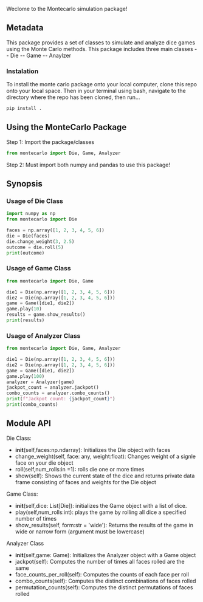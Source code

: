 Weclome to the Montecarlo simulation package!

## Metadata
This package provides a set of classes to simulate and analyze dice games using the Monte Carlo methods. This package includes three main classes
-- Die
-- Game
-- Anaylzer 

### Instalation
To install the monte carlo package onto your local computer, clone this repo onto your local space. Then in your terminal using bash, navigate to the directory where the repo has been cloned, then run... 
```bash
pip install .
```
## Using the MonteCarlo Package
Step 1: Import the package/classes
```python
from montecarlo import Die, Game, Analyzer
```
Step 2: Must import both numpy and pandas to use this package!

## Synopsis
### Usage of Die Class
```python
import numpy as np
from montecarlo import Die

faces = np.array([1, 2, 3, 4, 5, 6])
die = Die(faces)
die.change_weight(3, 2.5)
outcome = die.roll(5)
print(outcome)
```

### Usage of Game Class
```python
from montecarlo import Die, Game

die1 = Die(np.array([1, 2, 3, 4, 5, 6]))
die2 = Die(np.array([1, 2, 3, 4, 5, 6]))
game = Game([die1, die2])
game.play(10)
results = game.show_results()
print(results)
```
### Usage of Analyzer Class
```python
from montecarlo import Die, Game, Analyzer

die1 = Die(np.array([1, 2, 3, 4, 5, 6]))
die2 = Die(np.array([1, 2, 3, 4, 5, 6]))
game = Game([die1, die2])
game.play(100)
analyzer = Analyzer(game)
jackpot_count = analyzer.jackpot()
combo_counts = analyzer.combo_counts()
print(f"Jackpot count: {jackpot_count}")
print(combo_counts)
```

## Module API

Die Class:
- __init__(self,faces:np.ndarray): Initializes the Die object with faces
- change_weight(self, face: any, weight:float): Changes weight of a signle face on your die object
- roll(self,num_rolls:in =1): rolls die one or more times
- show(self): Shows the current state of the dice and returns private data frame consisting of faces and weights for the Die object

Game Class: 
- __init__(self,dice: List[Die]): initializes the Game object with a list of dice.
- play(self,num_rolls:int): plays the game by rolling all dice a specified number of times
- show_results(self, form:str = 'wide'): Returns the results of the game in wide or narrow form (argument must be lowercase)

Analyzer Class
- __init__(self,game: Game): Initializes the Analyzer object with a Game object
- jackpot(self): Computes the number of times all faces rolled are the same
- face_counts_per_roll(self): Computes the counts of each face per roll
- combo_counts(self): Computes the distinct combinations of faces rolled
- permutation_counts(self): Computes the distinct permutations of faces rolled 




